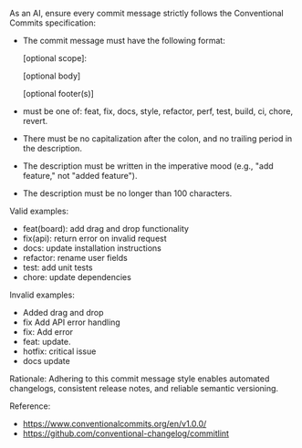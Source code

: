 As an AI, ensure every commit message strictly follows the Conventional Commits specification:

- The commit message must have the following format:

  <type>[optional scope]: <description>

  [optional body]

  [optional footer(s)]

- <type> must be one of: feat, fix, docs, style, refactor, perf, test, build, ci, chore, revert.
- There must be no capitalization after the colon, and no trailing period in the description.
- The description must be written in the imperative mood (e.g., "add feature," not "added feature").
- The description must be no longer than 100 characters.

Valid examples:

- feat(board): add drag and drop functionality
- fix(api): return error on invalid request
- docs: update installation instructions
- refactor: rename user fields
- test: add unit tests
- chore: update dependencies

Invalid examples:

- Added drag and drop
- fix Add API error handling
- fix: Add error
- feat: update.
- hotfix: critical issue
- docs update

Rationale: Adhering to this commit message style enables automated changelogs, consistent release notes, and reliable semantic versioning.

Reference:

- https://www.conventionalcommits.org/en/v1.0.0/
- https://github.com/conventional-changelog/commitlint
